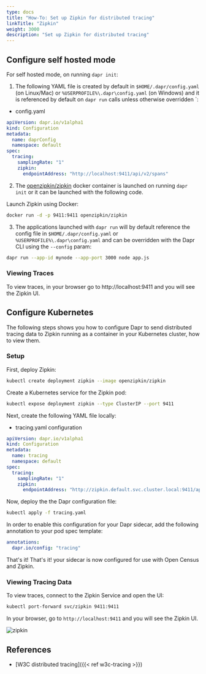 ```yaml
---
type: docs
title: "How-To: Set up Zipkin for distributed tracing"
linkTitle: "Zipkin"
weight: 3000
description: "Set up Zipkin for distributed tracing"
---
```


## Configure self hosted mode

For self hosted mode, on running `dapr init`:

1. The following YAML file is created by default in `$HOME/.dapr/config.yaml` (on Linux/Mac) or `%USERPROFILE%\.dapr\config.yaml` (on Windows) and it is referenced by default on `dapr run` calls unless otherwise overridden `:

* config.yaml

```yaml
apiVersion: dapr.io/v1alpha1
kind: Configuration
metadata:
  name: daprConfig
  namespace: default
spec:
  tracing:
    samplingRate: "1"
    zipkin:
      endpointAddress: "http://localhost:9411/api/v2/spans"
```

2. The [openzipkin/zipkin](https://hub.docker.com/r/openzipkin/zipkin/) docker container is launched on running `dapr init` or it can be launched with the following code.

Launch Zipkin using Docker:

```bash
docker run -d -p 9411:9411 openzipkin/zipkin
```

3. The applications launched with `dapr run` will by default reference the config file in `$HOME/.dapr/config.yaml` or `%USERPROFILE%\.dapr\config.yaml` and can be overridden with the Dapr CLI using the `--config` param:

```bash
dapr run --app-id mynode --app-port 3000 node app.js
```
### Viewing Traces
To view traces, in your browser go to http://localhost:9411 and you will see the Zipkin UI.

## Configure Kubernetes

The following steps shows you how to configure Dapr to send distributed tracing data to Zipkin running as a container in your Kubernetes cluster, how to view them.

### Setup

First, deploy Zipkin:

```bash
kubectl create deployment zipkin --image openzipkin/zipkin
```

Create a Kubernetes service for the Zipkin pod:

```bash
kubectl expose deployment zipkin --type ClusterIP --port 9411
```

Next, create the following YAML file locally:

* tracing.yaml configuration

```yaml
apiVersion: dapr.io/v1alpha1
kind: Configuration
metadata:
  name: tracing
  namespace: default
spec:
  tracing:
    samplingRate: "1"
    zipkin:
      endpointAddress: "http://zipkin.default.svc.cluster.local:9411/api/v2/spans"
```

Now, deploy the the Dapr configuration file:

```bash
kubectl apply -f tracing.yaml
```

In order to enable this configuration for your Dapr sidecar, add the following annotation to your pod spec template:

```yml
annotations:
  dapr.io/config: "tracing"
```

That's it! That's it! your sidecar is now configured for use with Open Census and Zipkin.

### Viewing Tracing Data

To view traces, connect to the Zipkin Service and open the UI:

```bash
kubectl port-forward svc/zipkin 9411:9411
```

In your browser, go to `http://localhost:9411` and you will see the Zipkin UI.

![zipkin](/images/zipkin_ui.png)

## References
- [W3C distributed tracing]({{< ref w3c-tracing >}})
